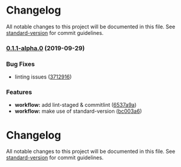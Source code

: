 # Changelog

All notable changes to this project will be documented in this file. See [standard-version](https://github.com/conventional-changelog/standard-version) for commit guidelines.

### [0.1.1-alpha.0](https://github.com/feryardiant/wordpress-boilerplate/compare/v0.1.0...v0.1.1-alpha.0) (2019-09-29)


### Bug Fixes

* linting issues ([3712916](https://github.com/feryardiant/wordpress-boilerplate/commit/3712916))


### Features

* **workflow:** add lint-staged & commitlint ([6537a9a](https://github.com/feryardiant/wordpress-boilerplate/commit/6537a9a))
* **workflow:** make use of standard-version ([bc003a6](https://github.com/feryardiant/wordpress-boilerplate/commit/bc003a6))

# Changelog

All notable changes to this project will be documented in this file. See [standard-version](https://github.com/conventional-changelog/standard-version) for commit guidelines.

